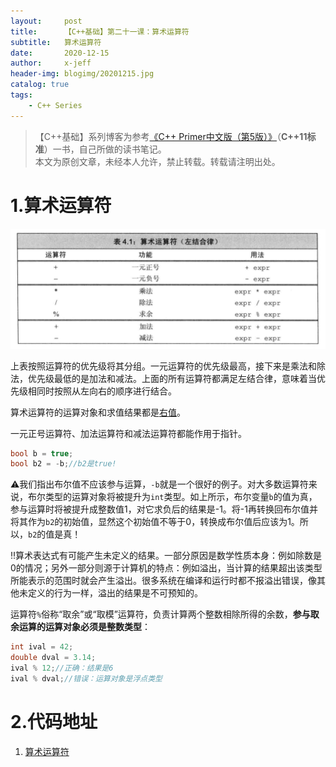 ```yaml
---
layout:     post
title:      【C++基础】第二十一课：算术运算符
subtitle:   算术运算符
date:       2020-12-15
author:     x-jeff
header-img: blogimg/20201215.jpg
catalog: true
tags:
    - C++ Series
---
```

>【C++基础】系列博客为参考[《C++ Primer中文版（第5版）》](https://www.phei.com.cn/module/goods/wssd_content.jsp?bookid=37655)（**C++11标准**）一书，自己所做的读书笔记。  
>本文为原创文章，未经本人允许，禁止转载。转载请注明出处。

# 1.算术运算符

![](https://github.com/x-jeff/BlogImage/raw/master/CPPSeries/Lesson21/21x1.png)

上表按照运算符的优先级将其分组。一元运算符的优先级最高，接下来是乘法和除法，优先级最低的是加法和减法。上面的所有运算符都满足左结合律，意味着当优先级相同时按照从左向右的顺序进行结合。

算术运算符的运算对象和求值结果都是[右值](http://shichaoxin.com/2020/10/24/C++基础-第二十课-表达式基础/#13左值和右值)。

一元正号运算符、加法运算符和减法运算符都能作用于指针。

```cpp
bool b = true;
bool b2 = -b;//b2是true!
```

⚠️我们指出布尔值不应该参与运算，`-b`就是一个很好的例子。对大多数运算符来说，布尔类型的运算对象将被提升为`int`类型。如上所示，布尔变量`b`的值为真，参与运算时将被提升成整数值1，对它求负后的结果是-1。将-1再转换回布尔值并将其作为`b2`的初始值，显然这个初始值不等于0，转换成布尔值后应该为1。所以，`b2`的值是真！

‼️算术表达式有可能产生未定义的结果。一部分原因是数学性质本身：例如除数是0的情况；另外一部分则源于计算机的特点：例如溢出，当计算的结果超出该类型所能表示的范围时就会产生溢出。很多系统在编译和运行时都不报溢出错误，像其他未定义的行为一样，溢出的结果是不可预知的。

运算符`%`俗称“取余”或“取模”运算符，负责计算两个整数相除所得的余数，**参与取余运算的运算对象必须是整数类型**：

```cpp
int ival = 42;
double dval = 3.14;
ival % 12;//正确：结果是6
ival % dval;//错误：运算对象是浮点类型
```

# 2.代码地址

1. [算术运算符](https://github.com/x-jeff/CPlusPlus_Code_Demo/tree/master/Demo21)